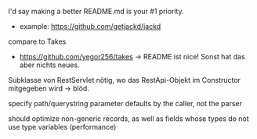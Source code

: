 
I'd say making a better README.md is your #1 priority. 
* example: https://github.com/getjackd/jackd

compare to Takes
* https://github.com/yegor256/takes
-> README ist nice! Sonst hat das aber nichts neues.

Subklasse von RestServlet nötig, wo das RestApi-Objekt im Constructor mitgegeben wird -> blöd.

specify path/querystring parameter defaults by the caller, not the parser

should optimize non-generic records, as well as fields whose types do not use type variables (performance)
